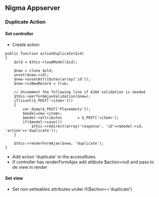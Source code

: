 ## Nigma Appserver
### Duplicate Action
#### Set controller
- Create action
```
public function actionDuplicate($id) 
{
	$old = $this->loadModel($id);

	$new = clone $old;
	unset($new->id);
	$new->unsetAttributes(array('id'));
	$new->isNewRecord = true;
	
	// Uncomment the following line if AJAX validation is needed
	$this->performAjaxValidation($new);
	if(isset($_POST['<item>']))
	{
		var_dump($_POST['Placements']);
		$model=new <item>;
		$model->attributes       = $_POST['<item>'];
		if($model->save())
			$this->redirect(array('response', 'id'=>$model->id, 'action'=>'duplicate'));
	} 
	
	$this->renderFormAjax($new, 'duplicate');
}
```
- Add action 'duplicate' in the accessRules
- If controller has renderFormAjax add attibute $action=null and pass to de view in render
#### Set view
- Set non setteables attributes under if($action=='duplicate')
